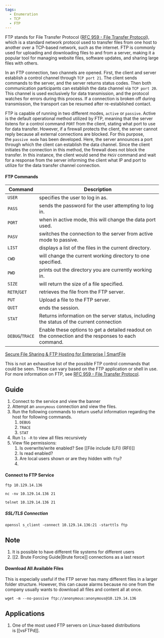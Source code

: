 ```yaml
---
tags:
  - Enumeration
  - TCP
  - FTP
---
```

FTP stands for File Transfer Protocol ([RFC 959 - File Transfer Protocol](https://datatracker.ietf.org/doc/html/rfc959)), which is a standard network protocol used to transfer files from one host to another over a TCP-based network, such as the internet. FTP is commonly used for uploading and downloading files to and from a server, making it a popular tool for managing website files, software updates, and sharing large files with others.

In an FTP connection, two channels are opened. First, the client and server establish a control channel through `TCP port 21`. The client sends commands to the server, and the server returns status codes. Then both communication participants can establish the data channel via `TCP port 20`. This channel is used exclusively for data transmission, and the protocol watches for errors during this process. If a connection is broken off during transmission, the transport can be resumed after re-established contact.

FTP is capable of running in two different modes, `active` or `passive`. Active is the default operational method utilized by FTP, meaning that the server listens for a control command `PORT` from the client, stating what port to use for data transfer. However, if a firewall protects the client, the server cannot reply because all external connections are blocked. For this purpose, the `passive mode` has been developed. Here, the server announces a port through which the client can establish the data channel. Since the client initiates the connection in this method, the firewall does not block the transfer. In this instance, the client would send the `PASV` command and wait for a response from the server informing the client what IP and port to utilize for the data transfer channel connection.

#### FTP Commands

| **Command**     | **Description**                                                                                     |
| --------------- | --------------------------------------------------------------------------------------------------- |
| `USER`          | specifies the user to log in as.                                                                    |
| `PASS`          | sends the password for the user attempting to log in.                                               |
| `PORT`          | when in active mode, this will change the data port used.                                           |
| `PASV`          | switches the connection to the server from active mode to passive.                                  |
| `LIST`          | displays a list of the files in the current directory.                                              |
| `CWD`           | will change the current working directory to one specified.                                         |
| `PWD`           | prints out the directory you are currently working in.                                              |
| `SIZE`          | will return the size of a file specified.                                                           |
| `RETR`/`GET`    | retrieves the file from the FTP server.                                                             |
| `PUT`           | Upload a file to the FTP server.                                                                    |
| `QUIT`          | ends the session.                                                                                   |
| `STAT`          | Returns information on the server status, including the status of the current connection            |
| `DEBUG`/`TRACE` | Enable these options to get a detailed readout on the connection and the responses to each command. |

[Secure File Sharing & FTP Hosting for Enterprise | SmartFile](https://www.smartfile.com/blog/the-ultimate-ftp-commands-list/)

This is not an exhaustive list of the possible FTP control commands that could be seen. These can vary based on the FTP application or shell in use. For more information on FTP, see [RFC 959 - File Transfer Protocol](https://datatracker.ietf.org/doc/html/rfc959).
## Guide

1. Connect to the service and view the banner
2. Attempt an `anonymous` connection and view the files.
3. Run the following commands to return useful information regarding the host for following commands.
	1. `DEBUG`
	2. `TRACE`
	3. `STAT`
4. Run `ls -R` to view all files recursively 
5. View file permissions:
	1. Is overwrite/write enabled? See [[File include (LFI) (RFI)]]
	2. Is read enabled?
	3. Are local users shown or are they hidden with `ftp`?
	4. 
#### Connect to FTP Service 

```shell-session
ftp 10.129.14.136
```

```shell-session
nc -nv 10.129.14.136 21
```

```shell-session
telnet 10.129.14.136 21
```

##### SSL/TLS Connection

```shell-session
openssl s_client -connect 10.129.14.136:21 -starttls ftp
```

## Note

1. It is possible to have different file systems for different users
2. [[2. Brute Forcing Guide|Brute force]] connections as a last resort 

#### Download All Available Files 

This is especially useful if the FTP server has many different files in a larger folder structure. However, this can cause alarms because no one from the company usually wants to download all files and content all at once.

```shell-session
wget -m --no-passive ftp://anonymous:anonymous@10.129.14.136
```
## Applications

1. One of the most used FTP servers on Linux-based distributions is [[vsFTPd]].
